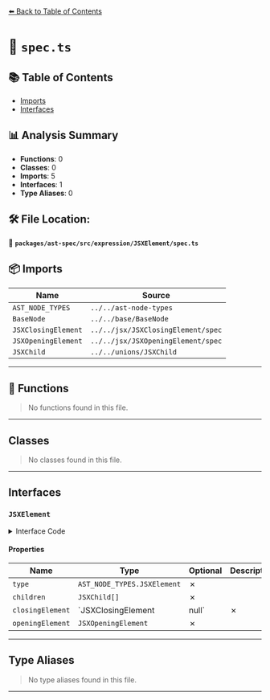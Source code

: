 [⬅️ Back to Table of Contents](../../../../../index.md)

# 📄 `spec.ts`

## 📚 Table of Contents

- [Imports](#imports)
- [Interfaces](#interfaces)

## 📊 Analysis Summary

- **Functions**: 0
- **Classes**: 0
- **Imports**: 5
- **Interfaces**: 1
- **Type Aliases**: 0

## 🛠️ File Location:
📂 **`packages/ast-spec/src/expression/JSXElement/spec.ts`**

## 📦 Imports

| Name | Source |
|------|--------|
| `AST_NODE_TYPES` | `../../ast-node-types` |
| `BaseNode` | `../../base/BaseNode` |
| `JSXClosingElement` | `../../jsx/JSXClosingElement/spec` |
| `JSXOpeningElement` | `../../jsx/JSXOpeningElement/spec` |
| `JSXChild` | `../../unions/JSXChild` |


---

## 🔧 Functions

> No functions found in this file.


---

## Classes

> No classes found in this file.


---

## Interfaces

### `JSXElement`

<details><summary>Interface Code</summary>

```ts
export interface JSXElement extends BaseNode {
  type: AST_NODE_TYPES.JSXElement;
  children: JSXChild[];
  closingElement: JSXClosingElement | null;
  openingElement: JSXOpeningElement;
}
```
</details>

#### Properties

| Name | Type | Optional | Description |
|------|------|----------|-------------|
| `type` | `AST_NODE_TYPES.JSXElement` | ✗ |  |
| `children` | `JSXChild[]` | ✗ |  |
| `closingElement` | `JSXClosingElement | null` | ✗ |  |
| `openingElement` | `JSXOpeningElement` | ✗ |  |


---

## Type Aliases

> No type aliases found in this file.


---